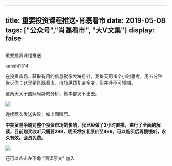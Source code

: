 
---
title:  重要投资课程推送-肖磊看市
date: 2019-05-08
tags: ["公众号","肖磊看市", "大V文集"]
display: false
---


## 



重要投资课程推送




kanshi1314




在投资市场，获取有用的信息就像大海捞针，我每天用18个小时思考，用五分钟告诉你；这里是肖磊看市，市场纵然复杂多变，但并非不可预期。


这两天关于国际局势的分析，基本都发不出去。

<img class="rich_pages" data-copyright="0" data-ratio="0.42582197273456296" data-s="300,640" src="https://mmbiz.qpic.cn/mmbiz_png/rIYcHn0KrPTIS8y22zliaqwicticQ2AWXkXa4J8cU9J4l4zVibNnSZWJBrB8uGY2jGeicNib1YLpca8RPXXtwbSdNDGA/640?wx_fmt=png" data-type="png" data-w="1247" style="">

连续两次发送失败，如上图所示。



**中美贸易争端对整个投资市场的影响，我已经做了2小时直播，进行了全面的解读，目前购买收听只需要299，明天将恢复原价至899。可以购买后再慢慢听，永久有效。会员免费。**



<img class="rich_pages" data-ratio="1.7786666666666666" data-s="300,640" src="https://mmbiz.qpic.cn/mmbiz_jpg/rIYcHn0KrPTIS8y22zliaqwicticQ2AWXkXfeMItDNEPibmyzohicrYrYYQsx6RgZOreFnX579icibpr1tXrPSCtlibvXw/640?wx_fmt=jpeg" data-type="jpeg" data-w="750"/>

还可以点击左下角&nbsp;“阅读原文”&nbsp;加入










